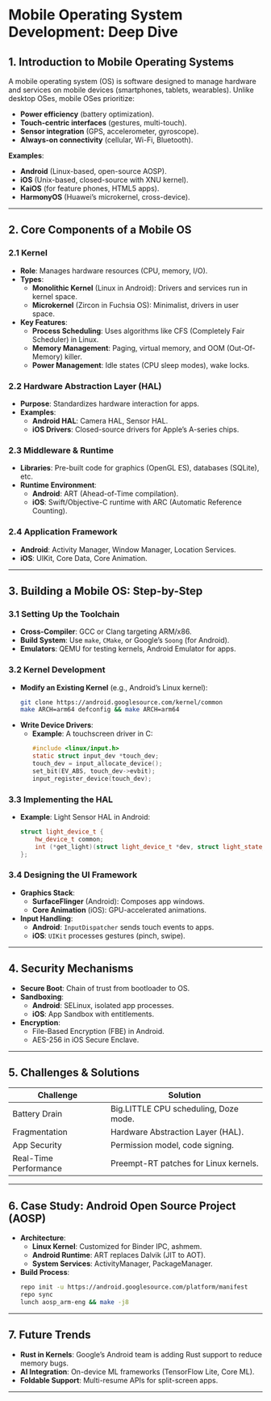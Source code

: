 # **Mobile Operating System Development: Deep Dive**

## **1. Introduction to Mobile Operating Systems**
A mobile operating system (OS) is software designed to manage hardware and services on mobile devices (smartphones, tablets, wearables). Unlike desktop OSes, mobile OSes prioritize:
- **Power efficiency** (battery optimization).
- **Touch-centric interfaces** (gestures, multi-touch).
- **Sensor integration** (GPS, accelerometer, gyroscope).
- **Always-on connectivity** (cellular, Wi-Fi, Bluetooth).

**Examples**:
- **Android** (Linux-based, open-source AOSP).
- **iOS** (Unix-based, closed-source with XNU kernel).
- **KaiOS** (for feature phones, HTML5 apps).
- **HarmonyOS** (Huawei’s microkernel, cross-device).

---

## **2. Core Components of a Mobile OS**

### **2.1 Kernel**
- **Role**: Manages hardware resources (CPU, memory, I/O).
- **Types**:
  - **Monolithic Kernel** (Linux in Android): Drivers and services run in kernel space.
  - **Microkernel** (Zircon in Fuchsia OS): Minimalist, drivers in user space.
- **Key Features**:
  - **Process Scheduling**: Uses algorithms like CFS (Completely Fair Scheduler) in Linux.
  - **Memory Management**: Paging, virtual memory, and OOM (Out-Of-Memory) killer.
  - **Power Management**: Idle states (CPU sleep modes), wake locks.

### **2.2 Hardware Abstraction Layer (HAL)**
- **Purpose**: Standardizes hardware interaction for apps.
- **Examples**:
  - **Android HAL**: Camera HAL, Sensor HAL.
  - **iOS Drivers**: Closed-source drivers for Apple’s A-series chips.

### **2.3 Middleware & Runtime**
- **Libraries**: Pre-built code for graphics (OpenGL ES), databases (SQLite), etc.
- **Runtime Environment**:
  - **Android**: ART (Ahead-of-Time compilation).
  - **iOS**: Swift/Objective-C runtime with ARC (Automatic Reference Counting).

### **2.4 Application Framework**
- **Android**: Activity Manager, Window Manager, Location Services.
- **iOS**: UIKit, Core Data, Core Animation.

---

## **3. Building a Mobile OS: Step-by-Step**

### **3.1 Setting Up the Toolchain**
- **Cross-Compiler**: GCC or Clang targeting ARM/x86.
- **Build System**: Use `make`, `CMake`, or Google’s `Soong` (for Android).
- **Emulators**: QEMU for testing kernels, Android Emulator for apps.

### **3.2 Kernel Development**
- **Modify an Existing Kernel** (e.g., Android’s Linux kernel):
  ```bash
  git clone https://android.googlesource.com/kernel/common
  make ARCH=arm64 defconfig && make ARCH=arm64
  ```
- **Write Device Drivers**:
  - **Example**: A touchscreen driver in C:
    ```c
    #include <linux/input.h>
    static struct input_dev *touch_dev;
    touch_dev = input_allocate_device();
    set_bit(EV_ABS, touch_dev->evbit);
    input_register_device(touch_dev);
    ```

### **3.3 Implementing the HAL**
- **Example**: Light Sensor HAL in Android:
  ```cpp
  struct light_device_t {
      hw_device_t common;
      int (*get_light)(struct light_device_t *dev, struct light_state_t *state);
  };
  ```

### **3.4 Designing the UI Framework**
- **Graphics Stack**:
  - **SurfaceFlinger** (Android): Composes app windows.
  - **Core Animation** (iOS): GPU-accelerated animations.
- **Input Handling**:
  - **Android**: `InputDispatcher` sends touch events to apps.
  - **iOS**: `UIKit` processes gestures (pinch, swipe).

---

## **4. Security Mechanisms**
- **Secure Boot**: Chain of trust from bootloader to OS.
- **Sandboxing**:
  - **Android**: SELinux, isolated app processes.
  - **iOS**: App Sandbox with entitlements.
- **Encryption**:
  - File-Based Encryption (FBE) in Android.
  - AES-256 in iOS Secure Enclave.

---

## **5. Challenges & Solutions**
| **Challenge**               | **Solution**                          |
|------------------------------|---------------------------------------|
| Battery Drain                | Big.LITTLE CPU scheduling, Doze mode. |
| Fragmentation                | Hardware Abstraction Layer (HAL).     |
| App Security                 | Permission model, code signing.       |
| Real-Time Performance        | Preempt-RT patches for Linux kernels. |

---

## **6. Case Study: Android Open Source Project (AOSP)**
- **Architecture**:
  - **Linux Kernel**: Customized for Binder IPC, ashmem.
  - **Android Runtime**: ART replaces Dalvik (JIT to AOT).
  - **System Services**: ActivityManager, PackageManager.
- **Build Process**:
  ```bash
  repo init -u https://android.googlesource.com/platform/manifest
  repo sync
  lunch aosp_arm-eng && make -j8
  ```

---

## **7. Future Trends**
- **Rust in Kernels**: Google’s Android team is adding Rust support to reduce memory bugs.
- **AI Integration**: On-device ML frameworks (TensorFlow Lite, Core ML).
- **Foldable Support**: Multi-resume APIs for split-screen apps.

---